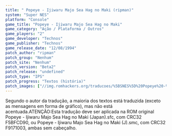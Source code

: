 ```yaml
---
title: " Popeye - Ijiwaru Majo Sea Hag no Maki (ripman)"
system: "Super NES"
platform: "Console"
game_title: "Popeye - Ijiwaru Majo Sea Hag no Maki"
game_category: "Ação / Plataforma / Outros"
game_players: "2"
game_developer: "Technos"
game_publisher: "Technos"
game_release_date: "12/08/1994"
patch_author: "ripman"
patch_group: "Nenhum"
patch_site: "Nenhum"
patch_version: "Beta2"
patch_release: "undefined"
patch_type: "IPS"
patch_progress: "Textos (história)"
patch_images: ["//img.romhackers.org/traducoes/%5BSNES%5D%20Popeye%20-%20Ijiwaru%20Majo%20Sea%20Hag%20no%20Maki%20-%20ripman%20-%201.png","//img.romhackers.org/traducoes/%5BSNES%5D%20Popeye%20-%20Ijiwaru%20Majo%20Sea%20Hag%20no%20Maki%20-%20ripman%20-%202.png","//img.romhackers.org/traducoes/%5BSNES%5D%20Popeye%20-%20Ijiwaru%20Majo%20Sea%20Hag%20no%20Maki%20-%20ripman%20-%203.png"]
---
```

Segundo o autor da tradução, a maioria dos textos está traduzida (exceto as mensagens em forma de gráfico), mas não está acentuada.ATENÇÃO:Esta tradução deve ser aplicada na ROM original Popeye - Ijiwaru Majo Sea Hag no Maki (Japan).sfc, com CRC32 F5BFCD90, ou Popeye - Ijiwaru Majo Sea Hag no Maki (J).smc, com CRC32 F9171003, ambas sem cabeçalho.